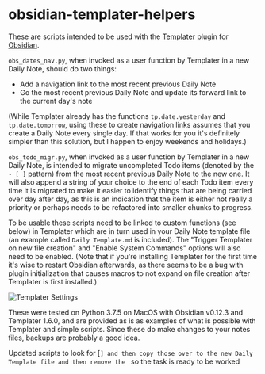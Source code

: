 # obsidian-templater-helpers

These are scripts intended to be used with the [Templater](https://github.com/SilentVoid13/Templater) plugin for [Obsidian](https://obsidian.md).

`obs_dates_nav.py`, when invoked as a user function by Templater in a new Daily Note, should do two things:
  - Add a navigation link to the most recent previous Daily Note
  - Go the most recent previous Daily Note and update its forward link to the current day's note

(While Templater already has the functions `tp.date.yesterday` and `tp.date.tomorrow`, using these to create navigation links assumes that you create a Daily Note every single day. If that works for you it's definitely simpler than this solution, but I happen to enjoy weekends and holidays.)

`obs_todo_migr.py`, when invoked as a user function by Templater in a new Daily Note, is intended to migrate uncompleted Todo items (denoted by the `- [ ]` pattern) from the most recent previous Daily Note to the new one. It will also append a string of your choice to the end of each Todo item every time it is migrated to make it easier to identify things that are being carried over day after day, as this is an indication that the item is either not really a priority or perhaps needs to be refactored into smaller chunks to progress.

To be usable these scripts need to be linked to custom functions (see below) in Templater which are in turn used in your Daily Note template file (an example called `Daily Template.md` is included). The "Trigger Templater on new file creation" and "Enable System Commands" options will also need to be enabled. (Note that if you're installing Templater for the first time it's wise to restart Obsidian afterwards, as there seems to be a bug with plugin initialization that causes macros to not expand on file creation after Templater is first installed.)

![Templater Settings](templater_config.png?raw=true "Templater Settings")

These were tested on Python 3.7.5 on MacOS with Obsidian v0.12.3 and Templater 1.6.0, and are provided as is as examples of what is possible with Templater and simple scripts. Since these do make changes to your notes files, backups are probably a good idea.

Updated scripts to look for [`] and then copy those over to the new Daily Template file and then remove the ` so the task is ready to be worked
